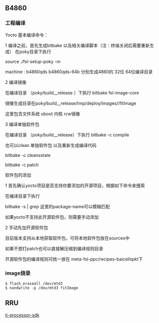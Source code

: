 

## B4860 

### 工程编译

Yocto 基本编译命令：

 

1 编译之前，首先生成bitbake 以及相关编译脚本（注：终端关闭后需要重新生成）  在poky目录下执行

source ./fsl-setup-poky -m <machine> 

machine  : b4860qds  b4860qds-64b  分别生成4860的 32位  64位编译目录

 

2 编译镜像

在编译目录 （poky/build_<machine>_release ）下执行 bitbake fsl-image-core

镜像生成目录在poky/build_<machine>_release/tmp/deploy/images/<machine>/fitImage

这里包含文件系统  uboot  内核 rcw镜像

 

3 编译单独软件包

在编译目录 （poky/build_<machine>_release）下执行 bitbake -c compile <package-name> 

也可以clean 单独软件包 以及重新生成编译代码

bitbake -c cleansstate <package-name> 

bitbake -c patch <package-name> 







软件包的添加

1 首先确认yocto项目是否支持你要添加的开源项目，根据如下命令来搜索

在编译目录下执行 

bitbake -s | grep <package-name>  这里的package-name可以模糊匹配

 

如果yocto不支持此开源软件包，则需要手动添加

 

2 手动先加开源软件包

目前版本支持从本地获取软件包，可将本地软件包放在sources中

如果不想打patch也可以直接解压缩到编译规则目录

 

开源软件包的编译规则可统一放在 meta-fsl-ppc/recipes-baicellspkt下







### image烧录

```shell
$ flash_eraseall /dev/mtd3
$ nandwrite -p /dev/mtd3 fitImage
```



## RRU



[ti-processor-sdk](http://software-dl.ti.com/processor-sdk-linux/esd/AM335X/06_00_00_07/index_FDS.html)


